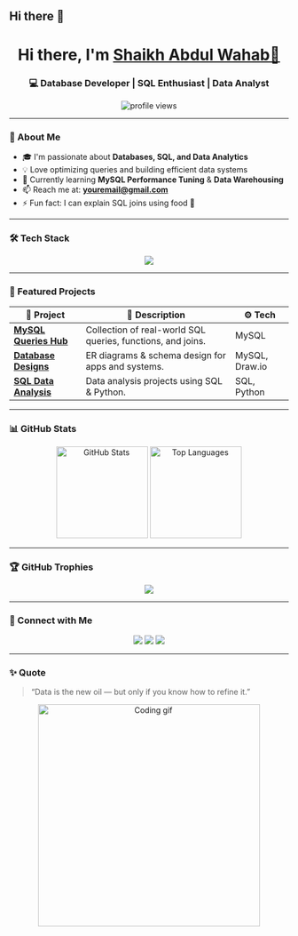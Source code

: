 ## Hi there 👋

<!--
**AbdulWahab412-glitch/AbdulWahab412-glitch** is a ✨ _special_ ✨ repository because its `README.md` (this file) appears on your GitHub profile.

Here are some ideas to get you started:

- 🔭 I’m currently working on ...
- 🌱 I’m currently learning ...
- 👯 I’m looking to collaborate on ...
- 🤔 I’m looking for help with ...
- 💬 Ask me about ...
- 📫 How to reach me: ...
- 😄 Pronouns: ...
- ⚡ Fun fact: ...
-->
<!-- HEADER -->
<h1 align="center">Hi there, I'm <a href="https://github.com/AbdulWahab412-glitch" target="_blank">Shaikh Abdul Wahab👋</a></h1>
<h3 align="center">💻 Database Developer | SQL Enthusiast | Data Analyst</h3>

<p align="center">
  <img src="https://komarev.com/ghpvc/?username=yourusername&label=Profile%20Views&color=0e75b6&style=flat" alt="profile views" />
</p>

---

### 🧠 About Me
- 🎓 I'm passionate about **Databases, SQL, and Data Analytics**  
- 💡 Love optimizing queries and building efficient data systems  
- 🌱 Currently learning **MySQL Performance Tuning** & **Data Warehousing**  
- 📫 Reach me at: **youremail@gmail.com**  
- ⚡ Fun fact: I can explain SQL joins using food 🍕  

---

### 🛠️ Tech Stack
<p align="center">
  <img src="https://skillicons.dev/icons?i=mysql,python,postgresql,sqlite,docker,git,github,vscode" />
</p>

---

### 🚀 Featured Projects
| 🔗 Project | 📘 Description | ⚙️ Tech |
|------------|----------------|----------|
| [**MySQL Queries Hub**](https://github.com/yourusername/mysql-queries) | Collection of real-world SQL queries, functions, and joins. | MySQL |
| [**Database Designs**](https://github.com/yourusername/database-designs) | ER diagrams & schema design for apps and systems. | MySQL, Draw.io |
| [**SQL Data Analysis**](https://github.com/yourusername/sql-data-analysis) | Data analysis projects using SQL & Python. | SQL, Python |

---

### 📊 GitHub Stats
<p align="center">
  <img src="https://github-readme-stats.vercel.app/api?username=yourusername&show_icons=true&theme=tokyonight" alt="GitHub Stats" height="165" />
  <img src="https://github-readme-stats.vercel.app/api/top-langs/?username=yourusername&layout=compact&theme=tokyonight" alt="Top Languages" English, Hindi height="165" />
</p>

---

### 🏆 GitHub Trophies
<p align="center">
  <img src="https://github-profile-trophy.vercel.app/?username=yourusername&theme=tokyonight&no-frame=true&margin-w=10" />
</p>

---

### 💬 Connect with Me
<p align="center">
  <a href="https://linkedin.com/in/yourprofile"><img src="https://img.shields.io/badge/LinkedIn-blue?logo=linkedin&logoColor=white" /></a>
  <a href="mailto:sabdulwahab412@gmail.com"><img src="https://img.shields.io/badge/Email-red?logo=gmail&logoColor=white" /></a>
  <a href="https://github.com/AbdulWahab412-glitch"><img src="https://img.shields.io/badge/GitHub-black?logo=github&logoColor=white" /></a>
</p>

---

### ✨ Quote
> “Data is the new oil — but only if you know how to refine it.”

<p align="center">
  <img src="https://github.com/yourusername/yourusername/blob/main/assets/coding.gif" width="400" alt="Coding gif">
</p>
